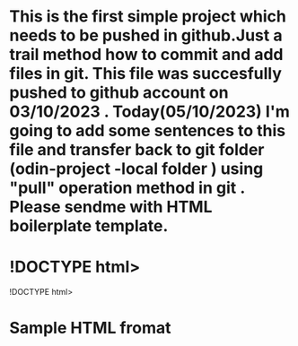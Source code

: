 This is the first simple project which needs to be pushed in github.Just  a trail method how to commit and add files in git.
This file was succesfully pushed to github account on 03/10/2023 . 
Today(05/10/2023) I'm going to add some sentences to this file  and transfer back to git folder (odin-project -local folder ) using "pull" operation method in git .
Please sendme with HTML boilerplate template.
=======
!DOCTYPE html>
=======
!DOCTYPE html>
<html lang="en">
<head>
    <meta charset="UTF-8">
    <meta name="viewport" content="width=device-width, initial-scale=1.0">
    <title>Document</title>
</head>
<body>
    <h1>Sample HTML fromat</h1>
</body>
</html>
